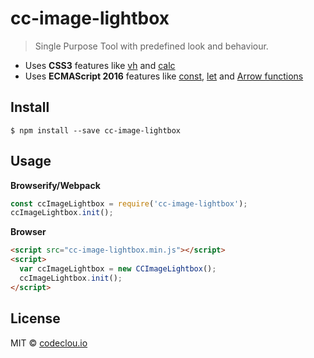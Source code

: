 # cc-image-lightbox

> Single Purpose Tool with predefined look and behaviour.

 * Uses **CSS3** features like [vh](http://caniuse.com/#feat=viewport-units) and [calc](http://caniuse.com/#feat=calc)
 * Uses **ECMAScript 2016** features like [const](http://caniuse.com/#feat=const), [let](http://caniuse.com/#feat=let) and [Arrow functions](http://caniuse.com/#feat=arrow-functions) 


## Install

```
$ npm install --save cc-image-lightbox
```

## Usage

**Browserify/Webpack**

```js
const ccImageLightbox = require('cc-image-lightbox');
ccImageLightbox.init();
```

**Browser**
```html
<script src="cc-image-lightbox.min.js"></script>
<script>
  var ccImageLightbox = new CCImageLightbox();
  ccImageLightbox.init();
</script>
```

## License

MIT © [codeclou.io](./LICENSE.md)
